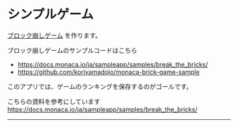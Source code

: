 # シンプルゲーム

[ブロック崩しゲーム](https://docs.monaca.io/ja/sampleapp/samples/break_the_bricks/)
を作ります。

ブロック崩しゲームのサンプルコードはこちら
- <https://docs.monaca.io/ja/sampleapp/samples/break_the_bricks/>
- <https://github.com/koriyamadojo/monaca-brick-game-sample>

このアプリでは、ゲームのランキングを保存するのがゴールです。

こちらの資料を参考にしています
<https://docs.monaca.io/ja/sampleapp/samples/break_the_bricks/>

---

